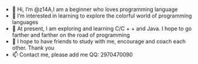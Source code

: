 - 👋 Hi, I’m @z14A,I am a beginner who loves programming language
- 👀 I’m interested in learning to explore the colorful world of programming languages
- 🌱 At present, I am exploring and learning C/C + + and Java. I hope to go farther and farther on the road of programming
- 💞️ I hope to have friends to study with me, encourage and coach each other. Thank you
- 📫 Contact me, please add me QQ: 2970470090

<!---
As the saying goes: nothing is difficult in the world. I'm afraid of those who have a heart.
I hope students can understand this truth. They can't escape when they encounter difficulties. 
They should have the courage to face them. They are the king.
--->

